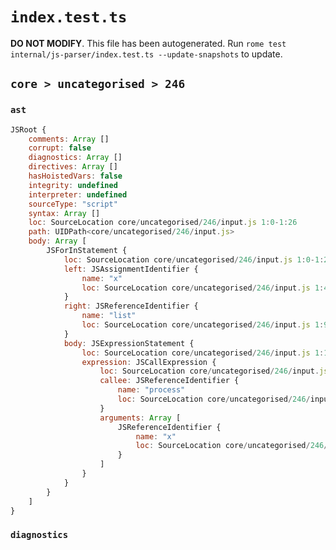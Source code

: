 # `index.test.ts`

**DO NOT MODIFY**. This file has been autogenerated. Run `rome test internal/js-parser/index.test.ts --update-snapshots` to update.

## `core > uncategorised > 246`

### `ast`

```javascript
JSRoot {
	comments: Array []
	corrupt: false
	diagnostics: Array []
	directives: Array []
	hasHoistedVars: false
	integrity: undefined
	interpreter: undefined
	sourceType: "script"
	syntax: Array []
	loc: SourceLocation core/uncategorised/246/input.js 1:0-1:26
	path: UIDPath<core/uncategorised/246/input.js>
	body: Array [
		JSForInStatement {
			loc: SourceLocation core/uncategorised/246/input.js 1:0-1:26
			left: JSAssignmentIdentifier {
				name: "x"
				loc: SourceLocation core/uncategorised/246/input.js 1:4-1:5 (x)
			}
			right: JSReferenceIdentifier {
				name: "list"
				loc: SourceLocation core/uncategorised/246/input.js 1:9-1:13 (list)
			}
			body: JSExpressionStatement {
				loc: SourceLocation core/uncategorised/246/input.js 1:15-1:26
				expression: JSCallExpression {
					loc: SourceLocation core/uncategorised/246/input.js 1:15-1:25
					callee: JSReferenceIdentifier {
						name: "process"
						loc: SourceLocation core/uncategorised/246/input.js 1:15-1:22 (process)
					}
					arguments: Array [
						JSReferenceIdentifier {
							name: "x"
							loc: SourceLocation core/uncategorised/246/input.js 1:23-1:24 (x)
						}
					]
				}
			}
		}
	]
}
```

### `diagnostics`

```

```

